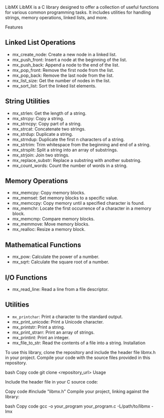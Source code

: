LibMX
LibMX is a C library designed to offer a collection of useful functions for various common programming tasks. It includes utilities for handling strings, memory operations, linked lists, and more.

Features

## Linked List Operations 
  - mx_create_node: Create a new node in a linked list.
  - mx_push_front: Insert a node at the beginning of the list.
  - mx_push_back: Append a node to the end of the list.
  - mx_pop_front: Remove the first node from the list.
  - mx_pop_back: Remove the last node from the list.
  - mx_list_size: Get the number of nodes in the list.
  - mx_sort_list: Sort the linked list elements.
## String Utilities
  - mx_strlen: Get the length of a string.
  - mx_strcpy: Copy a string.
  - mx_strncpy: Copy part of a string.
  - mx_strcat: Concatenate two strings.
  - mx_strdup: Duplicate a string.
  - mx_strndup: Duplicate the first n characters of a string.
  - mx_strtrim: Trim whitespace from the beginning and end of a string.
  - mx_strsplit: Split a string into an array of substrings.
  - mx_strjoin: Join two strings.
  - mx_replace_substr: Replace a substring with another substring.
  - mx_count_words: Count the number of words in a string.
## Memory Operations
  - mx_memcpy: Copy memory blocks.
  - mx_memset: Set memory blocks to a specific value.
  - mx_memccpy: Copy memory until a specified character is found.
  - mx_memchr: Locate the first occurrence of a character in a memory block.
  - mx_memcmp: Compare memory blocks.
  - mx_memmove: Move memory blocks.
  - mx_realloc: Resize a memory block.
## Mathematical Functions
  - mx_pow: Calculate the power of a number.
  - mx_sqrt: Calculate the square root of a number.
## I/O Functions
  - mx_read_line: Read a line from a file descriptor.
## Utilities
  - `mx_printchar`: Print a character to the standard output.
  - mx_print_unicode: Print a Unicode character.
  - mx_printstr: Print a string.
  - mx_print_strarr: Print an array of strings.
  - mx_printint: Print an integer.
  - mx_file_to_str: Read the contents of a file into a string.
Installation

To use this library, clone the repository and include the header file libmx.h in your project. Compile your code with the source files provided in this repository.

bash
Copy code
git clone <repository_url>
Usage

Include the header file in your C source code:

Copy code
#include "libmx.h"
Compile your project, linking against the library:

bash
Copy code
gcc -o your_program your_program.c -L/path/to/libmx -lmx

